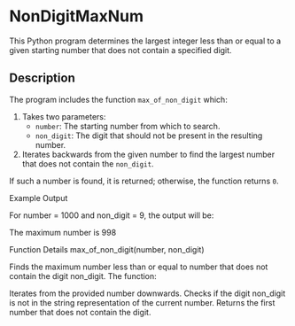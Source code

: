 # NonDigitMaxNum

This Python program determines the largest integer less than or equal to a given starting number that does not contain a specified digit.

## Description

The program includes the function `max_of_non_digit` which:
1. Takes two parameters:
   - `number`: The starting number from which to search.
   - `non_digit`: The digit that should not be present in the resulting number.
2. Iterates backwards from the given number to find the largest number that does not contain the `non_digit`.

If such a number is found, it is returned; otherwise, the function returns `0`.

Example Output

For number = 1000 and non_digit = 9, the output will be:

The maximum number is 998

Function Details
max_of_non_digit(number, non_digit)

Finds the maximum number less than or equal to number that does not contain the digit non_digit. The function:

Iterates from the provided number downwards.
Checks if the digit non_digit is not in the string representation of the current number.
Returns the first number that does not contain the digit.